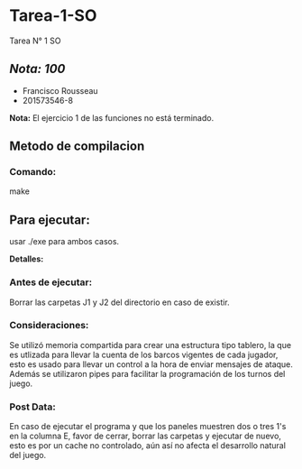 # Tarea-1-SO
Tarea N° 1 SO 
  
## *Nota: 100*  
  
* Francisco Rousseau  
* 201573546-8


**Nota:** El ejercicio 1 de las funciones no está terminado.

## Metodo de compilacion  

### Comando:  
make 

## Para ejecutar:  
usar ./exe para ambos casos.

**Detalles:** 

### Antes de ejecutar:
Borrar las carpetas J1 y J2 del directorio en caso de existir. 

### Consideraciones:
Se utilizó memoria compartida para crear una estructura tipo tablero, la que es utlizada para llevar la cuenta de los barcos vigentes de cada jugador, esto es usado para llevar un control a la hora de enviar mensajes de ataque. 
Además se utilizaron pipes para facilitar la programación de los turnos del juego.

### Post Data:
En caso de ejecutar el programa y que los paneles muestren dos o tres 1's en la columna E, favor de cerrar, borrar las carpetas y ejecutar de nuevo, esto es por un cache no controlado, aún así no afecta el desarrollo natural del juego.
